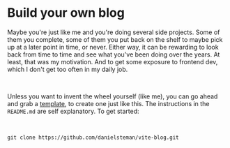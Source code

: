 # Build your own blog
Maybe you're just like me and you're doing several side projects. Some of them you complete, some of them you put back on the shelf to maybe pick up at a later point in time, or never. Either way, it can be rewarding to look back from time to time and see what you've been doing over the years. At least, that was my motivation. And to get some exposure to frontend dev, which I don't get too often in my daily job.

&nbsp;

Unless you want to invent the wheel yourself (like me), you can go ahead and grab a [template](https://github.com/danielsteman/vite-blog), to create one just like this. The instructions in the `README.md` are self explanatory. To get started:

&nbsp;


```git
git clone https://github.com/danielsteman/vite-blog.git
```

